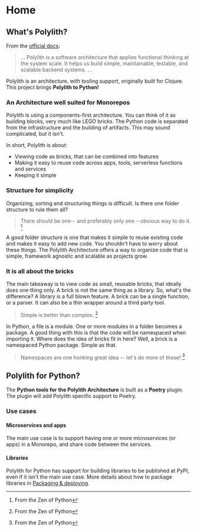 # Home


## What's Polylith?
From the [official docs](https://polylith.gitbook.io/polylith/):

>... Polylith is a software architecture that applies functional thinking at the system scale. It helps us build simple, maintainable, testable, and scalable backend systems. ...

Polylith is an architecture, with tooling support, originally built for Clojure. This project brings __Polylith to Python!__

### An Architecture well suited for Monorepos
Polylith is using a components-first architecture. You can think of it as building blocks, very much like LEGO bricks.
The Python code is separated from the infrastructure and the building of artifacts. This may sound complicated, but it isn't.

In short, Polylith is about:

- Viewing code as bricks, that can be combined into features
- Making it easy to reuse code across apps, tools, serverless functions and services
- Keeping it simple

### Structure for simplicity
Organizing, sorting and structuring things is difficult. Is there one folder structure to rule them all?

> There should be one-- and preferably only one --obvious way to do it. [^1]

A good folder structure is one that makes it simple to reuse existing code and makes it easy to add new code.
You shouldn't have to worry about these things. The Polylith Architecture offers a way to organize code that is simple,
framework agnostic and scalable as projects grow.


### It is all about the bricks
The main takeaway is to view code as small, reusable bricks, that ideally does one thing only.
A brick is not the same thing as a library. So, what's the difference? A library is a full blown feature. A brick can be a single function, or a parser. It can also be a thin wrapper around a third party tool.

> Simple is better than complex. [^1]


In Python, a file is a module. One or more modules in a folder becomes a package.
A good thing with this is that the code will be namespaced when importing it.
Where does the idea of bricks fit in here? Well, a brick is a namespaced Python package. Simple as that.

> Namespaces are one honking great idea -- let's do more of those! [^1]


## Polylith for Python?
The __Python tools for the Polylith Architecture__ is built as a __Poetry__ plugin. The plugin will add Polylith specific support to Poetry.

### Use cases

#### Microservices and apps
The main use case is to support having one or more microservices (or apps) in a Monorepo, and share code between the services.

#### Libraries
Polylith for Python has support for building libraries to be published at PyPI, even if it isn't the main use case.
More details about how to package libraries in [Packaging & deploying](deployment.md).


[^1]: From the Zen of Python
